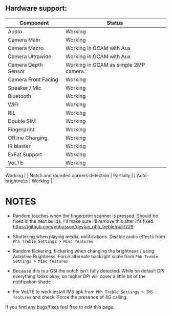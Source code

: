 ## Hardware support:
| Component | Status |
|-|-|
| Audio | Working |
| Camera Main | Working|
| Camera Macro | Working in GCAM with Aux |
| Camera Ultrawide | Working in GCAM with Aux |
| Camera Depth Sensor | Working in GCAM as simple 2MP camera. |
| Camera Front Facing | Working
| Speaker / Mic | Working |
| Bluetooth | Working |
| WiFi | Working |
| RIL | Working |
| Double SIM | Working |
| Fingerprint | Working |
| Offline Charging | Working |
| IR blaster | Working |
| ExFat Support | Working|
| VoLTE | Working |

 Working |
| Notch and rounded corners detection | Partially |
| Auto-brightness | Working |

# NOTES

- Random touches when the fingerprint scanner is pressed. Should be fixed in the next builds. I'll make sure I'll remove this after it's fixed https://github.com/phhusson/device_phh_treble/pull/229

- Shuttering when playing media, notifications. Disable audio effects from `Phh Treble Settings > Misc features`

- Random flickering, flickering when changing the brightness / using Adaptive Brightness. Force alternate backlight scale from `Phh Treble Settings > Misc features`

- Because this is a GSI the notch isn't fully detected. While on default DPI everything looks okay, on higher DPI will cover a little bit of the notification shade

- For VoLTE to work install IMS apk from `Phh Treble Settings > IMS features` and check `Force the presence of 4G calling.

If you find any bugs/fixes feel free to edit this page.